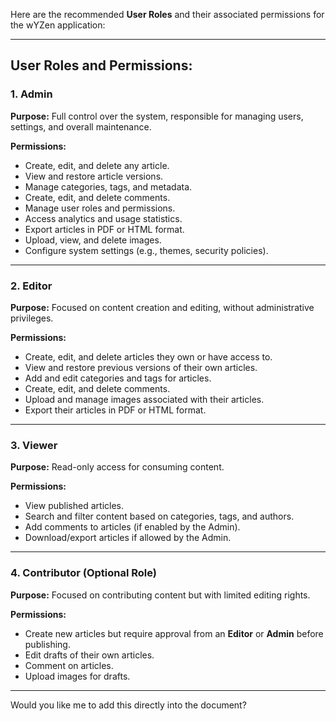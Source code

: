 Here are the recommended **User Roles** and their associated permissions for the wYZen application:

---

## **User Roles and Permissions:**

### 1. **Admin**
**Purpose:** Full control over the system, responsible for managing users, settings, and overall maintenance.

**Permissions:**
- Create, edit, and delete any article.
- View and restore article versions.
- Manage categories, tags, and metadata.
- Create, edit, and delete comments.
- Manage user roles and permissions.
- Access analytics and usage statistics.
- Export articles in PDF or HTML format.
- Upload, view, and delete images.
- Configure system settings (e.g., themes, security policies).

---

### 2. **Editor**
**Purpose:** Focused on content creation and editing, without administrative privileges.

**Permissions:**
- Create, edit, and delete articles they own or have access to.
- View and restore previous versions of their own articles.
- Add and edit categories and tags for articles.
- Create, edit, and delete comments.
- Upload and manage images associated with their articles.
- Export their articles in PDF or HTML format.

---

### 3. **Viewer**
**Purpose:** Read-only access for consuming content.

**Permissions:**
- View published articles.
- Search and filter content based on categories, tags, and authors.
- Add comments to articles (if enabled by the Admin).
- Download/export articles if allowed by the Admin.

---

### 4. **Contributor (Optional Role)**
**Purpose:** Focused on contributing content but with limited editing rights.

**Permissions:**
- Create new articles but require approval from an **Editor** or **Admin** before publishing.
- Edit drafts of their own articles.
- Comment on articles.
- Upload images for drafts.

---

Would you like me to add this directly into the document?